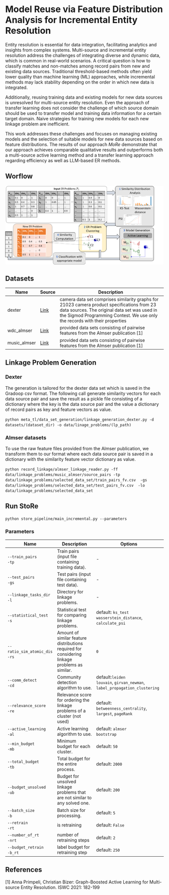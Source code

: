 # Model Reuse via Feature Distribution Analysis for Incremental Entity Resolution

Entity resolution is essential for data integration, facilitating analytics and insights from 
complex systems. Multi-source and incremental entity resolution address the challenges of 
integrating diverse and dynamic data, which is common in real-world scenarios. 
A critical question is how to classify matches and non-matches among record pairs 
from new and existing data sources. Traditional threshold-based methods often yield lower quality 
than machine learning (ML) approaches, while incremental methods may lack stability depending on 
the order in which new data is integrated. 

Additionally, reusing training data and existing models for new data sources is unresolved for 
multi-source entity resolution. Even the approach of transfer learning does not consider the 
challenge of which source domain should be used to transfer model and training data information 
for a certain target domain. Naive strategies for training new models for each new linkage problem 
are inefficient.

This work addresses these challenges and focuses on managing existing models and the selection 
of suitable models for new data sources based on feature distributions. 
The results of our approach _MoRe_ demonstrate that our approach achieves comparable qualitative 
results and outperforms both a multi-source active learning method and a transfer learning approach regarding
efficiency as well as LLM-based ER methods.


## Worflow

![](workflow.png)


## Datasets
| Name         | Source                                                                                                  | Description                                                                                                                                                                                                               |
|--------------|---------------------------------------------------------------------------------------------------------|---------------------------------------------------------------------------------------------------------------------------------------------------------------------------------------------------------------------------|
| dexter       | <a href='https://cloud.scadsai.uni-leipzig.de/index.php/s/RkoSzpdwkyYc87s'> Link </a>                   | camera data set comprises similarity graphs for 21023 camera product specifications from 23 data sources. The original data set was used in the Sigmod Programming Contest. We use only the records with their properties |
| wdc_almser   | <a href='http://data.dws.informatik.uni-mannheim.de/benchmarkmatchingtasks/almser_gen_data/'> Link </a> | provided data sets consisting of pairwise features from the Almser publication [1]                                                                                                                                        |
| music_almser | <a href='http://data.dws.informatik.uni-mannheim.de/benchmarkmatchingtasks/almser_gen_data/'> Link </a>                                                                      | provided data sets consisting of pairwise features from the Almser publication [1]                                                                                                                                        |

## Linkage Problem Generation

### Dexter
The generation is tailored for the dexter data set which is saved in the Gradoop csv format.
The following call generate similarity vectors for each data source pair and save the result as a pickle file consisting of 
a dictionary where the key is the data source pair and the value a dictionary of record pairs as key 
and feature vectors as value. 

`python meta_tl/data_set_generation/linkage_generation_dexter.py -d datasets/(dataset_dir) -o data/linage_problems/(lp_path)`

### Almser datasets
To use the raw feature files provided from the Almser publication, we transform them to our format where each data source pair is saved in a dictionary 
with the similarity feature vector dictionary as value.

`python record_linkage/almser_linkage_reader.py -ff data/linkage_problems/music_almser/source_pairs
    -tp data/linkage_problems/selected_data_set/train_pairs_fv.csv 
    -gs data/linkage_problems/selected_data_set/test_pairs_fv.csv 
    -lo data/linkage_problems/selected_data_set`


## Run StoRe
`python store_pipeline/main_incremental.py --parameters`

### Parameters

| Name                             | Description                                                                                   | Options                                                                           |
|----------------------------------|-----------------------------------------------------------------------------------------------|-----------------------------------------------------------------------------------|
| `--train_pairs`<br>`-tp`         | Train pairs (input file containing training data).                                            | -                                                                                 |
| `--test_pairs`<br>`-gs`          | Test pairs (input file containing test data).                                                 | -                                                                                 |
| `--linkage_tasks_dir`<br>`-l`    | Directory for linkage problems.                                                               | -                                                                                 |
| `--statistical_test`<br>`-s`     | Statistical test for comparing linkage problems.                                              | default: `ks_test`<br> `wasserstein_distance`, `calculate_psi`                    |
| `--ratio_sim_atomic_dis`<br>`-rs` | Amount of similar feature distributions required for considering linkage problems as similar. | `0`                                                                               |
| `--comm_detect`<br>`-cd`         | Community detection algorithm to use.                                                         | default:`leiden`<br>`louvain`, `girvan_newman`,<br>`label_propagation_clustering` |
| `--relevance_score`<br>`-re`     | Relevance score for ordering the linkage problems of a cluster  (not used)                    | default: `betweenness_centrality`, `largest`, `pageRank`                          |
| `--active_learning`<br>`-al`     | Active learning algorithm to use.                                                             | default: `almser`<br> `bootstrap`                                                 |
| `--min_budget`<br>`-mb`          | Minimum budget for each cluster.                                                              | default: `50`                                                                     |
| `--total_budget`<br>`-tb`        | Total budget for the entire process.                                                          | default: `2000`                                                                   |
| `--budget_unsolved`<br>`-ub`     | Budget for unsolved linkage problems that are not similar to any solved one.                  | default: `200`                                                                    |
| `--batch_size`<br> `-b`          | Batch size for processing.                                                                    | default: `5`                                                                      |
| `--retrain`<br> `-rt`            | is retraining                                                                                 | default: `False`                                                                  |
| `--number_of_rt`<br> `-nrt`      | number of retraining steps                                                                    | default: `2`                                                                      |
| `--budget_retrain`<br> `-b_rt`   | label budget for retraining step                                                              | default: `250`                                                                    |


## References

[1] Anna Primpeli, Christian Bizer:
Graph-Boosted Active Learning for Multi-source Entity Resolution. ISWC 2021: 182-199